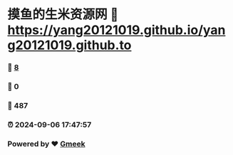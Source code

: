 # 摸鱼的生米资源网 :link: https://yang20121019.github.io/yang20121019.github.to 
### :page_facing_up: [8](https://yang20121019.github.io/yang20121019.github.to/tag.html) 
### :speech_balloon: 0 
### :hibiscus: 487 
### :alarm_clock: 2024-09-06 17:47:57 
### Powered by :heart: [Gmeek](https://github.com/Meekdai/Gmeek)
